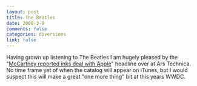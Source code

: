 ```yaml
--- 
layout: post
title: The Beatles
date: 2008-3-9
comments: false
categories: diversions
link: false
---
```

Having grown up listening to The Beatles I am hugely pleased by the "<a href="http://arstechnica.com/journals/apple.ars/2008/03/09/mccartney-reportedly-inks-deal-with-apple" title="McCartney reportedly inks deal with Apple">McCartney reported inks deal with Apple</a>" headline over at Ars Technica.  No time frame yet of when the catalog will appear on iTunes, but I would suspect this will make a great "one more thing" bit at this years WWDC.
